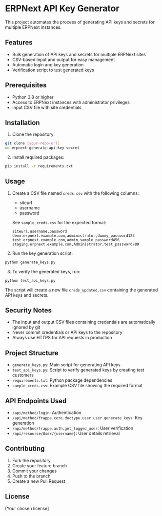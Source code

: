 # ERPNext API Key Generator

This project automates the process of generating API keys and secrets for multiple ERPNext instances.

## Features
- Bulk generation of API keys and secrets for multiple ERPNext sites
- CSV-based input and output for easy management
- Automatic login and key generation
- Verification script to test generated keys

## Prerequisites
- Python 3.8 or higher
- Access to ERPNext instances with administrator privileges
- Input CSV file with site credentials

## Installation

1. Clone the repository:
```bash
git clone [your-repo-url]
cd erpnext-generate-api-key-secret
```

2. Install required packages:
```bash
pip install -r requirements.txt
```

## Usage

1. Create a CSV file named `creds.csv` with the following columns:
   - siteurl
   - username
   - password

   See `sample_creds.csv` for the expected format:
   ```csv
   siteurl,username,password
   demo.erpnext.example.com,administrator,dummy_password123
   test.erpnext.example.com,admin,sample_password456
   staging.erpnext.example.com,Administrator,test_password789
   ```

2. Run the key generation script:
```bash
python generate_keys.py
```

3. To verify the generated keys, run:
```bash
python test_api_keys.py
```

The script will create a new file `creds_updated.csv` containing the generated API keys and secrets.

## Security Notes
- The input and output CSV files containing credentials are automatically ignored by git
- Never commit credentials or API keys to the repository
- Always use HTTPS for API requests in production

## Project Structure
- `generate_keys.py`: Main script for generating API keys
- `test_api_keys.py`: Script to verify generated keys by creating test customers
- `requirements.txt`: Python package dependencies
- `sample_creds.csv`: Example CSV file showing the required format

## API Endpoints Used
- `/api/method/login`: Authentication
- `/api/method/frappe.core.doctype.user.user.generate_keys`: Key generation
- `/api/method/frappe.auth.get_logged_user`: User verification
- `/api/resource/User/{username}`: User details retrieval

## Contributing
1. Fork the repository
2. Create your feature branch
3. Commit your changes
4. Push to the branch
5. Create a new Pull Request

## License
[Your chosen license]

